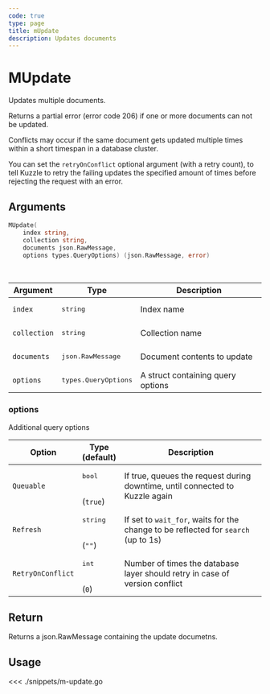 ```yaml
---
code: true
type: page
title: mUpdate
description: Updates documents
---
```


# MUpdate

Updates multiple documents.

Returns a partial error (error code 206) if one or more documents can not be updated.

Conflicts may occur if the same document gets updated multiple times within a short timespan in a database cluster.

You can set the `retryOnConflict` optional argument (with a retry count), to tell Kuzzle to retry the failing updates the specified amount of times before rejecting the request with an error.

## Arguments

```go
MUpdate(
    index string,
    collection string,
    documents json.RawMessage,
    options types.QueryOptions) (json.RawMessage, error)
```

<br/>

| Argument     | Type                          | Description                       |
| ------------ | ----------------------------- | --------------------------------- |
| `index`      | <pre>string</pre>             | Index name                        |
| `collection` | <pre>string</pre>             | Collection name                   |
| `documents`  | <pre>json.RawMessage</pre>    | Document contents to update       |
| `options`    | <pre>types.QueryOptions</pre> | A struct containing query options |

### options

Additional query options

| Option            | Type<br/>(default)            | Description                                                                        |
| ----------------- | ----------------------------- | ---------------------------------------------------------------------------------- |
| `Queuable`        | <pre>bool</pre> <br/>(`true`) | If true, queues the request during downtime, until connected to Kuzzle again       |
| `Refresh`         | <pre>string</pre><br/>(`""`)  | If set to `wait_for`, waits for the change to be reflected for `search` (up to 1s) |
| `RetryOnConflict` | <pre>int</pre><br/>(`0`)      | Number of times the database layer should retry in case of version conflict        |

## Return

Returns a json.RawMessage containing the update documetns.

## Usage

<<< ./snippets/m-update.go
